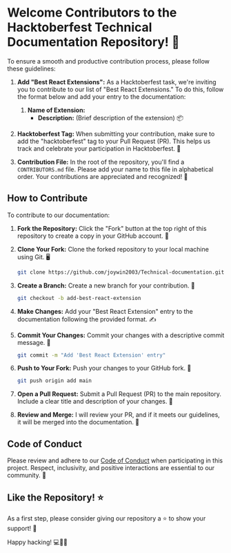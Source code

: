 # Welcome Contributors to the Hacktoberfest Technical Documentation Repository! 🚀

To ensure a smooth and productive contribution process, please follow these guidelines:

1. **Add "Best React Extensions":** As a Hacktoberfest task, we're inviting you to contribute to our list of "Best React Extensions." To do this, follow the format below and add your entry to the documentation:

   1. **Name of Extension:**
      - **Description:** (Brief description of the extension) 📦

2. **Hacktoberfest Tag:** When submitting your contribution, make sure to add the "hacktoberfest" tag to your Pull Request (PR). This helps us track and celebrate your participation in Hacktoberfest. 🎉

3. **Contribution File:** In the root of the repository, you'll find a `CONTRIBUTORS.md` file. Please add your name to this file in alphabetical order. Your contributions are appreciated and recognized! 👏

## How to Contribute

To contribute to our documentation:

1. **Fork the Repository:** Click the "Fork" button at the top right of this repository to create a copy in your GitHub account. 🍴

2. **Clone Your Fork:** Clone the forked repository to your local machine using Git. 🖥️

   ```bash
   git clone https://github.com/joywin2003/Technical-documentation.git
   ```

3. **Create a Branch:** Create a new branch for your contribution. 🌿

   ```bash
   git checkout -b add-best-react-extension
   ```

4. **Make Changes:** Add your "Best React Extension" entry to the documentation following the provided format. ✍️

5. **Commit Your Changes:** Commit your changes with a descriptive commit message. 💬

   ```bash
   git commit -m "Add 'Best React Extension' entry"
   ```

6. **Push to Your Fork:** Push your changes to your GitHub fork. 🚀

   ```bash
   git push origin add main
   ```

7. **Open a Pull Request:** Submit a Pull Request (PR) to the main repository. Include a clear title and description of your changes. 🎯

8. **Review and Merge:** I will review your PR, and if it meets our guidelines, it will be merged into the documentation. 🤝

## Code of Conduct

Please review and adhere to our [Code of Conduct](CODE_OF_CONDUCT.md) when participating in this project. Respect, inclusivity, and positive interactions are essential to our community. 🤝

## Like the Repository! ⭐️

As a first step, please consider giving our repository a ⭐️ to show your support! 🌟

Happy hacking! 💻🔧🎃

